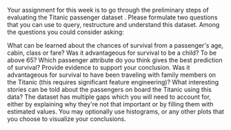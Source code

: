 Your assignment for this week is to go through the preliminary steps of evaluating the Titanic passenger dataset . Please formulate two questions that you can use to query, restructure and understand this dataset. Among the questions you could consider asking:

  What can be learned about the chances of survival from a passenger's age, cabin, class or fare?
  Was it advantageous for survival to be a child? To be above 65?
  Which passenger attribute do you think gives the best prediction of survival? Provide evidence to support your conclusion.
  Was it advantageous for survival to have been traveling with family members on the Titanic (this requires significant feature engineering)?
  What interesting stories can be told about the passengers on board the Titanic using this data?
The dataset has multiple gaps which you will need to account for, either by explaining why they're not that important or by filling them with estimated values. You may optionally use histograms, or any other plots that you choose to visualize your conclusions.
